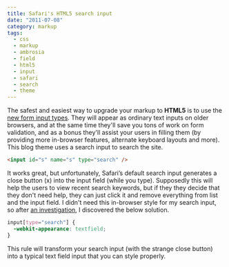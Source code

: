 ```yaml
---
title: Safari's HTML5 search input
date: "2011-07-08"
category: markup
tags:
  - css
  - markup
  - ambrosia
  - field
  - html5
  - input
  - safari
  - search
  - theme
---
```


The safest and easiest way to upgrade your markup to **HTML5** is to use the [new form input types](http://diveintohtml5.org/forms.html "Dive into HTML5 - web forms"). They will appear as ordinary text inputs on older browsers, and at the same time they'll save you tons of work on form validation, and as a bonus they'll assist your users in filling them (by providing more in-browser features, alternate keyboard layouts and more). This blog theme uses a search input to search the site.

```html
<input id="s" name="s" type="search" />
```

It works great, but unfortunately, Safari’s default search input generates a close button (x) into the input field (while you type). Supposedly this will help the users to view recent search keywords, but if they they decide that they don't need help, they can just click it and remove everything from list and the input field. I didn't need this in-browser style for my search input, so after [an investigation](http://diveintohtml5.org/forms.html "Dive into HTML5 - Web forms"), I discovered the below solution.

```css
input[type="search"] {
  -webkit-appearance: textfield;
}
```

This rule will transform your search input (with the strange close button) into a typical text field input that you can style properly.
